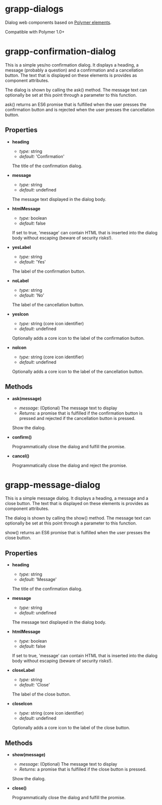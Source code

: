 grapp-dialogs
=============

Dialog web components based on [Polymer elements](https://www.polymer-project.org/0.5/docs/elements/).

Compatible with Polymer 1.0+


grapp-confirmation-dialog
=========================

This is a simple yes/no confirmation dialog. It displays a heading, a message (probably a question) and 
a confirmation and a cancellation button. The text that is displayed on these elements is provides as
component attributes.

The dialog is shown by calling the ask() method. The message text can optionally be set at this point
through a parameter to this function.

ask() returns an ES6 promise that is fulfilled when the user presses the confirmation button and is
rejected when the user presses the cancellation button.

Properties
----------

  * **heading**
  
    - *type:* string
    - *default:* 'Confirmation'

    The title of the confirmation dialog.


  * **message**

    - *type:* string
    - *default:* undefined

    The message text displayed in the dialog body.


  * **htmlMessage**

    - *type:* boolean
    - *default:* false

    If set to true, 'message' can contain HTML that is inserted into the dialog body without 
    escaping (beware of security risks!). 


  * **yesLabel**

    - *type:* string
    - *default:* 'Yes'
    
    The label of the confirmation button.


  * **noLabel**

    - *type:* string
    - *default:* 'No'
    
    The label of the cancellation button.


  * **yesIcon**

    - *type:* string (core icon identifier)
    - *default:* undefined
    
    Optionally adds a core icon to the label of the confirmation button.


  * **noIcon**

    - *type:* string (core icon identifier)
    - *default:* undefined
    
    Optionally adds a core icon to the label of the cancellation button.

Methods
-------

  * **ask(message)**
  
    - *message:* (Optional) The message text to display
    - *Returns:* a promise that is fulfilled if the confirmation button is pressed and rejected if
    the cancellation button is pressed.

    Show the dialog.  


  * **confirm()**
  
    Programmatically close the dialog and fulfill the promise.


  * **cancel()**
  
    Programmatically close the dialog and reject the promise.


grapp-message-dialog
====================

This is a simple message dialog. It displays a heading, a message and a close button. 
The text that is displayed on these elements is provides as component attributes.

The dialog is shown by calling the show() method. The message text can optionally be set at this point
through a parameter to this function.

show() returns an ES6 promise that is fulfilled when the user presses the close button.

Properties
----------

  * **heading**
  
    - *type:* string
    - *default:* 'Message'

    The title of the confirmation dialog.


  * **message**

    - *type:* string
    - *default:* undefined

    The message text displayed in the dialog body.


  * **htmlMessage**

    - *type:* boolean
    - *default:* false

    If set to true, 'message' can contain HTML that is inserted into the dialog body without 
    escaping (beware of security risks!). 


  * **closeLabel**

    - *type:* string
    - *default:* 'Close'
    
    The label of the close button.


  * **closeIcon**

    - *type:* string (core icon identifier)
    - *default:* undefined
    
    Optionally adds a core icon to the label of the close button.

Methods
-------

  * **show(message)**
  
    - *message:* (Optional) The message text to display
    - *Returns:* a promise that is fulfilled if the close button is pressed.

    Show the dialog.  


  * **close()**
  
    Programmatically close the dialog and fulfill the promise.
